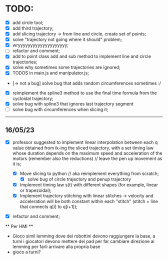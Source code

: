 # TODO:

* [x] add circle tool;
* [x] add third trajectory;
* [x] add slicing trajectory -> from line and circle, create set of points;
* [x] solve "trajectory not going where it should" problem;
* [x] wryyyyyyyyyyyyyyyyyyyy;
* [ ] refactor and comment;
* [x] add to point class add and sub method to implement line and circle trajectories;
* [x] solve why sometimes some trajectories are ignored;
* [x] TODOS in main.js and manipulator.js;
* [-> not a bug] solve bug that adds random circumferences sometimes :/


* [x] reimplement the spline3 method to use the final time formula from the cycloidal trajectory;
* [x] solve bug with spline3 that ignores last trajectory segment
* [ ] solve bug with circumferences when slicing it;

------------------------------------------------------------------
## 16/05/23
* [x] professor suggested to implement linear interpolation between each q value obtained from ik-ing the sliced trajectory, with a set timing law whose duration depends on the maximum speed and acceleration of the motors (remember also the reductions) // leave the pen up movement as it is;
  * [x] Move slicing to python // aka reimplement everything from scratch;
    * [x] solve bug of circle trajectory and penup trajectory
  * [x] Implement timing law s(t) with different shapes (for example, linear or trapezoidal);
  * [x] Implement trajectory stitching with linear stitches -> velocity and acceleration will be both constant within each "stitch" (stitch = line that connects q[i] to q[i+1]);
* [x] refactor and comment;



** Per HMI **
* Gioco simil lemming dove dei robottini devono raggiungere la base, a turni i giocatori devono mettere dei pad per far cambiare direzione ai lemming per farli arrivare alla propria base
* gioco a turni?